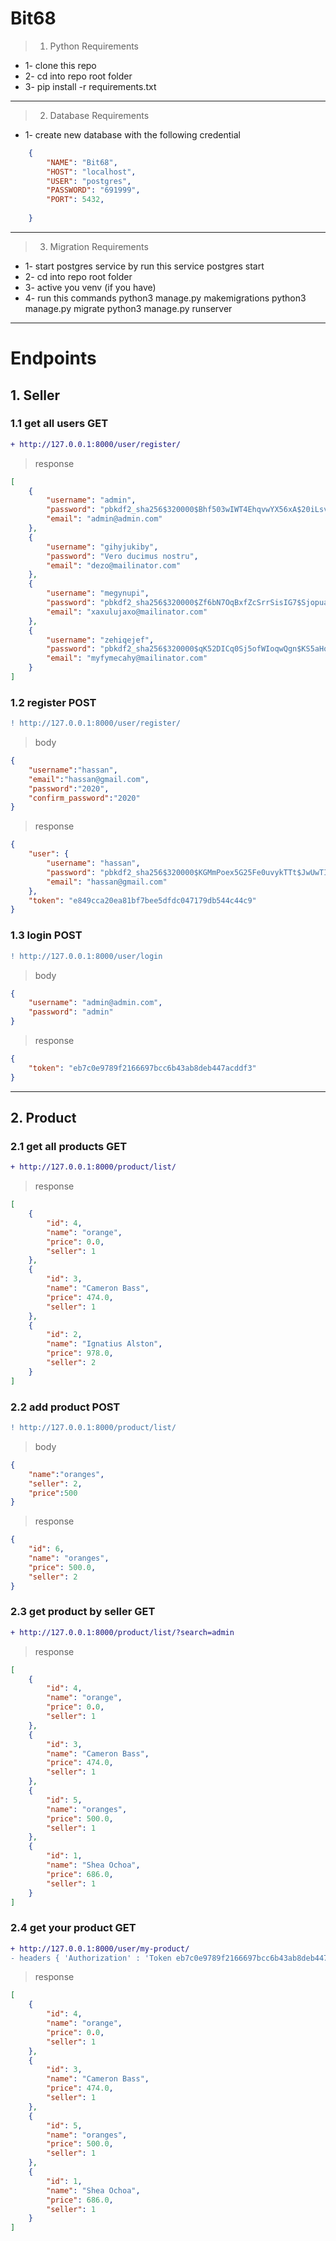 # Bit68
> 1. Python Requirements
+ 1- clone this repo
+ 2- cd into repo root folder
+ 3- pip install -r requirements.txt

<hr/>

> 2. Database Requirements
+ 1- create new database with the following credential 
```json
    {
        "NAME": "Bit68",
        "HOST": "localhost",
        "USER": "postgres",
        "PASSWORD": "691999",
        "PORT": 5432,
        
    }
```

<hr/>

> 3. Migration Requirements
+ 1- start postgres service by run this 
      service postgres start 
+ 2- cd into repo root folder
+ 3- active you venv (if you have)
+ 4- run this commands 
    python3 manage.py makemigrations
    python3 manage.py migrate
    python3 manage.py runserver
    
<hr/>

# Endpoints

## 1. Seller

### 1.1 get all users GET

```diff
+ http://127.0.0.1:8000/user/register/
```
> response
```json
[
    {
        "username": "admin",
        "password": "pbkdf2_sha256$320000$Bhf503wIWT4EhqvwYX56xA$20iLsvSCT1nNIqbTUqI27P+Ds871x3v0+U7mxAk/Ou0=",
        "email": "admin@admin.com"
    },
    {
        "username": "gihyjukiby",
        "password": "Vero ducimus nostru",
        "email": "dezo@mailinator.com"
    },
    {
        "username": "megynupi",
        "password": "pbkdf2_sha256$320000$Zf6bN7OqBxfZcSrrSisIG7$SjopuaBrJyFNadD6S+6QQEJ14KRaDFIsDujcGcoJBdA=",
        "email": "xaxulujaxo@mailinator.com"
    },
    {
        "username": "zehiqejef",
        "password": "pbkdf2_sha256$320000$qK52DICq0Sj5ofWIoqwQgn$KS5aHqrah5oQq8urs2JNZT234ZAuu+Vhc9H7qGaKUQU=",
        "email": "myfymecahy@mailinator.com"
    }
]
```

### 1.2 register POST

```diff
! http://127.0.0.1:8000/user/register/
```
> body
```json
{
    "username":"hassan",
    "email":"hassan@gmail.com",
    "password":"2020",
    "confirm_password":"2020"
}
```

> response
```json
{
    "user": {
        "username": "hassan",
        "password": "pbkdf2_sha256$320000$KGMmPoex5G25Fe0uvykTTt$JwUwTI4nGRG790qJ63wxKSzfnACrUnQ5XvthZ9BjtGU=",
        "email": "hassan@gmail.com"
    },
    "token": "e849cca20ea81bf7bee5dfdc047179db544c44c9"
}
```


### 1.3 login POST

```diff
! http://127.0.0.1:8000/user/login
```
> body
```json
{
    "username": "admin@admin.com",
    "password": "admin"
}
```

> response
```json
{
    "token": "eb7c0e9789f2166697bcc6b43ab8deb447acddf3"
}
```
<hr/>

## 2. Product

### 2.1 get all products GET

```diff
+ http://127.0.0.1:8000/product/list/
```
> response
```json
[
    {
        "id": 4,
        "name": "orange",
        "price": 0.0,
        "seller": 1
    },
    {
        "id": 3,
        "name": "Cameron Bass",
        "price": 474.0,
        "seller": 1
    },
    {
        "id": 2,
        "name": "Ignatius Alston",
        "price": 978.0,
        "seller": 2
    }
]
```

### 2.2 add product POST

```diff
! http://127.0.0.1:8000/product/list/
```
> body
```json
{
    "name":"oranges",
    "seller": 2,
    "price":500
}
```

> response
```json
{
    "id": 6,
    "name": "oranges",
    "price": 500.0,
    "seller": 2
}
```

### 2.3 get product by seller GET

```diff
+ http://127.0.0.1:8000/product/list/?search=admin
```
> response
```json
[
    {
        "id": 4,
        "name": "orange",
        "price": 0.0,
        "seller": 1
    },
    {
        "id": 3,
        "name": "Cameron Bass",
        "price": 474.0,
        "seller": 1
    },
    {
        "id": 5,
        "name": "oranges",
        "price": 500.0,
        "seller": 1
    },
    {
        "id": 1,
        "name": "Shea Ochoa",
        "price": 686.0,
        "seller": 1
    }
]
```
### 2.4 get your product GET

```diff
+ http://127.0.0.1:8000/user/my-product/
- headers { 'Authorization' : 'Token eb7c0e9789f2166697bcc6b43ab8deb447acddf3 '}

```
> response
```json
[
    {
        "id": 4,
        "name": "orange",
        "price": 0.0,
        "seller": 1
    },
    {
        "id": 3,
        "name": "Cameron Bass",
        "price": 474.0,
        "seller": 1
    },
    {
        "id": 5,
        "name": "oranges",
        "price": 500.0,
        "seller": 1
    },
    {
        "id": 1,
        "name": "Shea Ochoa",
        "price": 686.0,
        "seller": 1
    }
]
```


